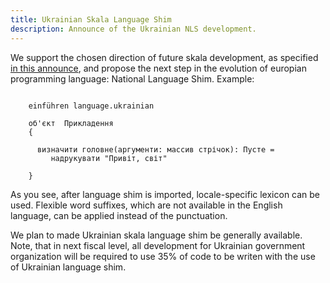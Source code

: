 ```yaml
---
title: Ukrainian Skala Language Shim
description: Announce of the Ukrainian NLS development.
---
```

We support the chosen direction of future skala development, as specified [in this announce](http://scala-lang.org/blog/2017/04/01/announcing-skala.html), and propose the next step in the evolution of europian programming language: National Language Shim.
Example:

```
    
    einführen language.ukrainian
    
    об'єкт  Прикладення
    {
    
      визначити головне(аргументи: массив стрічок): Пусте =
         надрукувати "Привіт, світ" 
    
    } 
```

As you see, after language shim is imported, locale-specific lexicon can be used.  Flexible word suffixes, which are not available in the English language, can be applied instead of the punctuation.

We plan to made Ukrainian skala language shim be generally available.  Note, that in next fiscal level,  all development for Ukrainian government organization will be required to use 35% of code to be writen with the use of Ukrainian language shim.

 
